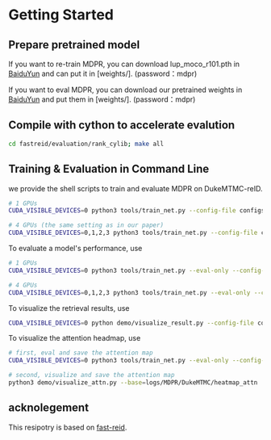 # Getting Started

## Prepare pretrained model

If you want to re-train MDPR, you can download lup_moco_r101.pth in [BaiduYun](https://pan.baidu.com/s/17DgQtqwGyOqgwTr7F9ztpg) and can put it in [weights/]. (password：mdpr)

If you want to eval MDPR, you can download our pretrained weights in [BaiduYun](https://pan.baidu.com/s/17DgQtqwGyOqgwTr7F9ztpg) and put them in [weights/]. (password：mdpr)

## Compile with cython to accelerate evalution

```bash
cd fastreid/evaluation/rank_cylib; make all
```

## Training & Evaluation in Command Line

we provide the shell scripts to train and evaluate MDPR on DukeMTMC-reID.

```bash
# 1 GPUs
CUDA_VISIBLE_DEVICES=0 python3 tools/train_net.py --config-file configs/MDPR/DukeMTMC.yml OUTPUT_DIR logs/MDPR/DukeMTMC 

# 4 GPUs (the same setting as in our paper)
CUDA_VISIBLE_DEVICES=0,1,2,3 python3 tools/train_net.py --config-file configs/MDPR/DukeMTMC.yml --num-gpus 4 SOLVER.IMS_PER_BATCH 256 DATALOADER.NUM_INSTANCE 16 OUTPUT_DIR logs/MDPR/DukeMTMC
```

To evaluate a model's performance, use

```bash
# 1 GPUs
CUDA_VISIBLE_DEVICES=0 python3 tools/train_net.py --eval-only --config-file configs/MDPR/DukeMTMC.yml OUTPUT_DIR logs/MDPR/DukeMTMC MODEL.WEIGHTS weights/DukeMTMC-reID.pth

# 4 GPUs
CUDA_VISIBLE_DEVICES=0,1,2,3 python3 tools/train_net.py --eval-only --config-file configs/MDPR/DukeMTMC.yml --num-gpus 4 OUTPUT_DIR logs/MDPR/DukeMTMC MODEL.WEIGHTS weights/DukeMTMC-reID.pth
```

To visualize the retrieval results, use

```bash
CUDA_VISIBLE_DEVICES=0 python demo/visualize_result.py --config-file configs/MDPR/DukeMTMC.yml --parallel --vis-label --dataset-name DukeMTMC --output logs/MDPR/DukeMTMC/vis --opts MODEL.WEIGHTS weights/DukeMTMC-reID.pth
```

To visualize the attention headmap, use

```bash
# first, eval and save the attention map
CUDA_VISIBLE_DEVICES=0 python3 tools/train_net.py --eval-only --config-file configs/MDPR/DukeMTMC.yml OUTPUT_DIR logs/MDPR/DukeMTMC/ MODEL.WEIGHTS weights/DukeMTMC-reID.pth OUTPUT_ALL True

# second, visualize and save the attention map
python3 demo/visualize_attn.py --base=logs/MDPR/DukeMTMC/heatmap_attn
```

## acknolegement
This resipotry is based on [fast-reid](https://github.com/JDAI-CV/fast-reid).
